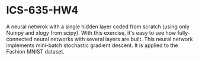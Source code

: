 # ICS-635-HW4

A neural netwrok with a single hidden layer coded from scratch (using only Numpy and xlogy from scipy). With this exercise, it's easy to see how fully-connected neural networks with several layers are built. This neural network implements mini-batch stochastic gradient descent. It is applied to the Fashion MNIST dataset.
